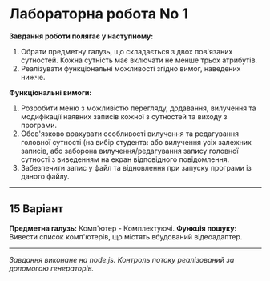 # Лабораторна робота No 1

**Завдання роботи полягає у наступному:**
1. Обрати предметну галузь, що складається з двох пов'язаних сутностей. Кожна сутність має включати не менше трьох атрибутів.
2. Реалізувати функціональні можливості згідно вимог, наведених нижче.

**Функціональні вимоги:**
1. Розробити меню з можливістю перегляду, додавання, вилучення та модифікації наявних записів кожної з сутностей та виходу з програми.
2. Обов'язково врахувати особливості вилучення та редагування головної сутності (на вибір студента: або вилучення усіх залежних записів, або заборона вилучення/редагування запису головної сутності з виведенням на екран відповідного повідомлення.
3. Забезпечити запис у файл та відновлення при запуску програми із даного файлу.

---

## 15 Варіант
**Предметна галузь:** Комп'ютер - Комплектуючі.
**Функція пошуку:** Вивести список комп'ютерів, що містять вбудований відеоадаптер.

---
_Завдання виконане на node.js. Контроль потоку реалізований за допомогою генераторів._